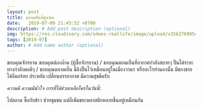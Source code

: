 ```yaml
---
layout: post
title: ตลาดเย็นที่สูงเนิน
date:   2019-07-09 21:43:52 +0700
description: # Add post description (optional)
img: https://res.cloudinary.com/sdees-reallife/image/upload/v1562769954/line_1562669024097.jpg # Add image post (optional)
tags: [2019-07]
author: # Add name author (optional)
---
```

ขอบคุณจักรยาน ขอบคุณน้องอ๊าด (ผู้ซื้อจักรยาน) / ขอบคุณตอนเย็นที่อากาศกำลังสบายๆ ปั่นได้ระยะทางกำลังพอดีๆ / ขอบคุณตลาดเย็น มีลิงปั้นไว้เหมือนอยู่ในเมืองวานร หรืออะไรทำนองนั้น มีของขาย ได้อิ่มอร่อย ประหยัด เปลี่ยนบรรยากาศ มีความสุขดีครับ

<i class="fa fa-child" style="color:plum"></i>

*ความดี ความมีน้ำใจ การที่ได้ช่วยเหลือใครในวันนี้*:

ไปตลาด ซื้อกับข้าว ช่วยชุมชน แต่ก็เพิ่มขยะพลาสติกหลายชิ้นอยู่เหมือนกัน
